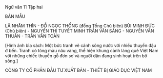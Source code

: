 Ngữ văn 11
Tập hai

BẢN MẪU

LÃ NHÂM THÌN - ĐỖ NGỌC THỐNG (đồng Tổng Chủ biên)
BÙI MINH ĐỨC (Chủ biên) - NGUYỄN THỊ TUYẾT MINH
TRẦN VĂN SÁNG - NGUYỄN VĂN THUẤN - TRẦN VĂN TOÀN

[Hình ảnh bìa sách: Một bức tranh vẽ cảnh sông nước với nhiều thuyền đậu ở bến. Tranh có tông màu nâu vàng, thể hiện khung cảnh làng quê Việt Nam với những chiếc thuyền gỗ đơn sơ và người dân đang sinh hoạt trên bờ sông.]

CÔNG TY CỔ PHẦN ĐẦU TƯ 
XUẤT BẢN - THIẾT BỊ GIÁO DỤC VIỆT NAM